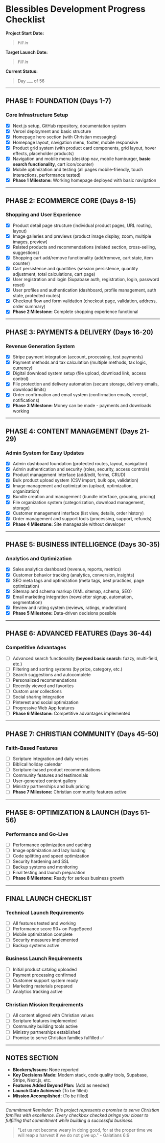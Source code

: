 # Blessibles Development Progress Checklist

**Project Start Date:**
> _Fill in_

**Target Launch Date:**
> _Fill in_

**Current Status:**
> Day ___ of 56

---

## PHASE 1: FOUNDATION (Days 1-7)
### Core Infrastructure Setup
- [x] Next.js setup, GitHub repository, documentation system
- [x] Vercel deployment and basic structure
- [x] Homepage hero section (with Christian messaging)
- [x] Homepage layout, navigation menu, footer, mobile responsive
- [x] Product grid system (with product card components, grid layout, hover effects, placeholder products)
- [x] Navigation and mobile menu (desktop nav, mobile hamburger, **basic search functionality**, cart icon/counter)
- [x] Mobile optimization and testing (all pages mobile-friendly, touch interactions, performance tested)
- [x] **Phase 1 Milestone:** Working homepage deployed with basic navigation

---

## PHASE 2: ECOMMERCE CORE (Days 8-15)
### Shopping and User Experience
- [x] Product detail page structure (individual product pages, URL routing, layout)
- [x] Image galleries and previews (product image display, zoom, multiple images, preview)
- [x] Related products and recommendations (related section, cross-selling, suggestions)
- [x] Shopping cart add/remove functionality (add/remove, cart state, item counter)
- [x] Cart persistence and quantities (session persistence, quantity adjustment, total calculations, cart page)
- [x] User registration and login (Supabase auth, registration, login, password reset)
- [x] User profiles and authentication (dashboard, profile management, auth state, protected routes)
- [x] Checkout flow and form validation (checkout page, validation, address, order summary)
- [x] **Phase 2 Milestone:** Complete shopping experience functional

---

## PHASE 3: PAYMENTS & DELIVERY (Days 16-20)
### Revenue Generation System
- [x] Stripe payment integration (account, processing, test payments)
- [x] Payment methods and tax calculation (multiple methods, tax logic, currency)
- [x] Digital download system setup (file upload, download link, access control)
- [x] File protection and delivery automation (secure storage, delivery emails, download limits)
- [x] Order confirmation and email system (confirmation emails, receipt, notifications)
- [x] **Phase 3 Milestone:** Money can be made - payments and downloads working

---

## PHASE 4: CONTENT MANAGEMENT (Days 21-29)
### Admin System for Easy Updates
- [x] Admin dashboard foundation (protected routes, layout, navigation)
- [x] Admin authentication and security (roles, security, access controls)
- [x] Product management interface (add/edit, forms, CRUD)
- [x] Bulk product upload system (CSV import, bulk ops, validation)
- [x] Image management and optimization (upload, optimization, organization)
- [x] Bundle creation and management (bundle interface, grouping, pricing)
- [x] File organization system (categorization, download management, storage)
- [x] Customer management interface (list view, details, order history)
- [x] Order management and support tools (processing, support, refunds)
- [x] **Phase 4 Milestone:** Site manageable without developer

---

## PHASE 5: BUSINESS INTELLIGENCE (Days 30-35)
### Analytics and Optimization
- [x] Sales analytics dashboard (revenue, reports, metrics)
- [x] Customer behavior tracking (analytics, conversion, insights)
- [x] SEO meta tags and optimization (meta tags, best practices, page optimization)
- [x] Sitemap and schema markup (XML sitemap, schema, SEO)
- [x] Email marketing integration (newsletter signup, automation, segmentation)
- [x] Review and rating system (reviews, ratings, moderation)
- [x] **Phase 5 Milestone:** Data-driven decisions possible

---

## PHASE 6: ADVANCED FEATURES (Days 36-44)
### Competitive Advantages
- [ ] Advanced search functionality (**beyond basic search**: fuzzy, multi-field, etc.)
- [ ] Filtering and sorting systems (by price, category, etc.)
- [ ] Search suggestions and autocomplete
- [ ] Personalized recommendations
- [ ] Recently viewed and favorites
- [ ] Custom user collections
- [ ] Social sharing integration
- [ ] Pinterest and social optimization
- [ ] Progressive Web App features
- [ ] **Phase 6 Milestone:** Competitive advantages implemented

---

## PHASE 7: CHRISTIAN COMMUNITY (Days 45-50)
### Faith-Based Features
- [ ] Scripture integration and daily verses
- [ ] Biblical holiday calendar
- [ ] Scripture-based product recommendations
- [ ] Community features and testimonials
- [ ] User-generated content gallery
- [ ] Ministry partnerships and bulk pricing
- [ ] **Phase 7 Milestone:** Christian community features active

---

## PHASE 8: OPTIMIZATION & LAUNCH (Days 51-56)
### Performance and Go-Live
- [ ] Performance optimization and caching
- [ ] Image optimization and lazy loading
- [ ] Code splitting and speed optimization
- [ ] Security hardening and SSL
- [ ] Backup systems and monitoring
- [ ] Final testing and launch preparation
- [ ] **Phase 8 Milestone:** Ready for serious business growth

---

## FINAL LAUNCH CHECKLIST
### Technical Launch Requirements
- [ ] All features tested and working
- [ ] Performance score 90+ on PageSpeed
- [ ] Mobile optimization complete
- [ ] Security measures implemented
- [ ] Backup systems active
### Business Launch Requirements
- [ ] Initial product catalog uploaded
- [ ] Payment processing confirmed
- [ ] Customer support system ready
- [ ] Marketing materials prepared
- [ ] Analytics tracking active
### Christian Mission Requirements
- [ ] All content aligned with Christian values
- [ ] Scripture features implemented
- [ ] Community building tools active
- [ ] Ministry partnerships established
- [ ] Promise to serve Christian families fulfilled ✅

---

## NOTES SECTION
- **Blockers/Issues:** None reported
- **Key Decisions Made:** Modern stack, code quality tools, Supabase, Stripe, Next.js, etc.
- **Features Added Beyond Plan:** (Add as needed)
- **Launch Date Achieved:** (To be filled)
- **Mission Accomplished:** (To be filled)

---

_Commitment Reminder: This project represents a promise to serve Christian families with excellence. Every checkbox checked brings you closer to fulfilling that commitment while building a successful business._

> "Let us not become weary in doing good, for at the proper time we will reap a harvest if we do not give up." - Galatians 6:9 